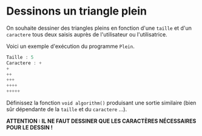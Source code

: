 # Dessinons un triangle plein

On souhaite dessiner des triangles pleins en fonction d'une `taille` et d'un `caractere` tous deux saisis auprès de l'utilisateur ou l'utilisatrice.

Voici un exemple d'exécution du programme `Plein`.

```java
Taille : 5
Caractere : +
+
++
+++
++++
+++++
```
Définissez la fonction `void algorithm()` produisant une sortie similaire (bien sûr dépendante de la `taille` et du `caractere` ...).

**ATTENTION : IL NE FAUT DESSINER QUE LES CARACTÈRES NÉCESSAIRES POUR LE DESSIN !**
